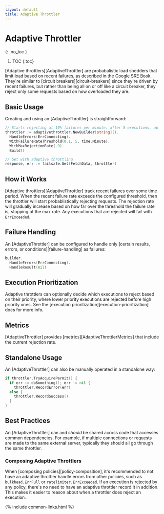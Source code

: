 ```yaml
---
layout: default
title: Adaptive Throttler
---
```


# Adaptive Throttler
{: .no_toc }

1. TOC
{:toc}

[Adaptive throttlers][AdaptiveThrottler] are probabalistic load shedders that limit load based on recent failures, as described in the [Google SRE Book][throttling]. They're similar to [circuit breakers][circuit-breakers] since they're driven by recent failures, but rather than being all on or off like a circuit breaker, they reject only some requests based on how overloaded they are.

## Basic Usage

Creating and using an [AdaptiveThrottler] is straightforward:

```go
// Starts rejecting at 10% failures per minute, after 5 executions, up to 90% max rejections
throttler := adaptivethrottler.NewBuilder[string]().
  HandleErrors(ErrConnecting).
  WithFailureRateThreshold(0.1, 5, time.Minute).
  WithMaxRejectionRate(.9).
  Build()

// Get with adaptive throttling
response, err := failsafe.Get(FetchData, throttler)
```

## How it Works

[Adaptive throttlers][AdaptiveThrottler] track recent failures over some time period. When the recent failure rate exceeds the configured threshold, then the throttler will start probablistically rejecting requests. The rejection rate will gradually increase based on how far over the threshold the failure rate is, stopping at the max rate. Any executions that are rejected will fail with `ErrExceeded`.

## Failure Handling

An [AdaptiveThrottler] can be configured to handle only [certain results, errors, or conditions][failure-handling] as failures:

```go
builder.
  HandleErrors(ErrConnecting).
  HandleResult(nil)
```

## Execution Prioritization

Adaptive throttlers can optionally decide which executions to reject based on their priority, where lower priority executions are rejected before high priority ones. See the [execution prioritization][execution-prioritization] docs for more info.

## Metrics

[AdaptiveThrottler] provides [metrics][AdaptiveThrottlerMetrics] that include the current rejection rate. 

## Standalone Usage

An [AdaptiveThrottler] can also be manually operated in a standalone way:

```go
if throttler.TryAcquirePermit() {
  if err := doSomething(); err != nil {
    throttler.RecordError(err)
  else {
    throttler.RecordSuccess()
  }
}
```

## Best Practices

An [AdaptiveThrottler] can and *should* be shared across code that accesses common dependencies. For example, if multiple connections or requests are made to the same external server, typically they should all go through the same throttler.

### Composing Adaptive Throttlers

When [composing policies][policy-composition], it's recommended to not have an adaptive throttler handle errors from other policies, such as `bulkhead.ErrFull` or `ratelimiter.ErrExceeded`. If an execution is rejected by any policy, there's no need to have an adaptive throttler record it in addition. This makes it easier to reason about when a throttler does reject an execution.

[throttling]: https://sre.google/sre-book/handling-overload/#client-side-throttling-a7sYUg

{% include common-links.html %}